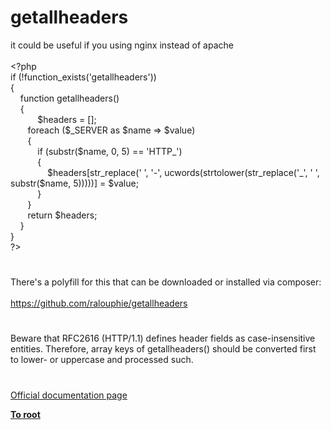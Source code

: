 # getallheaders




<div class="phpcode"><span class="html">
it could be useful if you using nginx instead of apache
<br>
<br><span class="default">&lt;?php
<br></span><span class="keyword">if (!</span><span class="default">function_exists</span><span class="keyword">(</span><span class="string">&apos;getallheaders&apos;</span><span class="keyword">)) 
<br>{
<br>&#xA0; &#xA0; function </span><span class="default">getallheaders</span><span class="keyword">() 
<br>&#xA0; &#xA0; {
<br>&#xA0; &#xA0; &#xA0; &#xA0; &#xA0;&#xA0; </span><span class="default">$headers </span><span class="keyword">= [];
<br>&#xA0; &#xA0; &#xA0;&#xA0; foreach (</span><span class="default">$_SERVER </span><span class="keyword">as </span><span class="default">$name </span><span class="keyword">=&gt; </span><span class="default">$value</span><span class="keyword">) 
<br>&#xA0; &#xA0; &#xA0;&#xA0; {
<br>&#xA0; &#xA0; &#xA0; &#xA0; &#xA0;&#xA0; if (</span><span class="default">substr</span><span class="keyword">(</span><span class="default">$name</span><span class="keyword">, </span><span class="default">0</span><span class="keyword">, </span><span class="default">5</span><span class="keyword">) == </span><span class="string">&apos;HTTP_&apos;</span><span class="keyword">) 
<br>&#xA0; &#xA0; &#xA0; &#xA0; &#xA0;&#xA0; {
<br>&#xA0; &#xA0; &#xA0; &#xA0; &#xA0; &#xA0; &#xA0;&#xA0; </span><span class="default">$headers</span><span class="keyword">[</span><span class="default">str_replace</span><span class="keyword">(</span><span class="string">&apos; &apos;</span><span class="keyword">, </span><span class="string">&apos;-&apos;</span><span class="keyword">, </span><span class="default">ucwords</span><span class="keyword">(</span><span class="default">strtolower</span><span class="keyword">(</span><span class="default">str_replace</span><span class="keyword">(</span><span class="string">&apos;_&apos;</span><span class="keyword">, </span><span class="string">&apos; &apos;</span><span class="keyword">, </span><span class="default">substr</span><span class="keyword">(</span><span class="default">$name</span><span class="keyword">, </span><span class="default">5</span><span class="keyword">)))))] = </span><span class="default">$value</span><span class="keyword">;
<br>&#xA0; &#xA0; &#xA0; &#xA0; &#xA0;&#xA0; }
<br>&#xA0; &#xA0; &#xA0;&#xA0; }
<br>&#xA0; &#xA0; &#xA0;&#xA0; return </span><span class="default">$headers</span><span class="keyword">;
<br>&#xA0; &#xA0; }
<br>}
<br></span><span class="default">?&gt;</span>
</span>
</div>
  

#


<div class="phpcode"><span class="html">
There&apos;s a polyfill for this that can be downloaded or installed via composer:<br><br><a href="https://github.com/ralouphie/getallheaders" rel="nofollow" target="_blank">https://github.com/ralouphie/getallheaders</a></span>
</div>
  

#


<div class="phpcode"><span class="html">
Beware that RFC2616 (HTTP/1.1) defines header fields as case-insensitive entities. Therefore, array keys of getallheaders() should be converted first to lower- or uppercase and processed such.</span>
</div>
  

#

[Official documentation page](https://www.php.net/manual/en/function.getallheaders.php)

**[To root](/README.md)**
